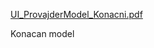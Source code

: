 
[UI_ProvajderModel_Konacni.pdf](https://github.com/RAF-UI-2022/luka/files/10679335/UI_ProvajderModel_Konacni.pdf)

Konacan model


